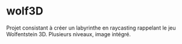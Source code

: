 # wolf3D
Projet consistant à créer un labyrinthe en raycasting rappelant le jeu Wolfentstein 3D.
Plusieurs niveaux, image intégré.
